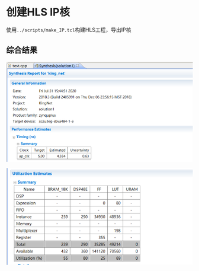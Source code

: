 # 创建HLS IP核

使用`../scripts/make_IP.tcl`构建HLS工程，导出IP核

## 综合结果

![](./sys_result1.png)



![]()![sys_result2](./sys_result2.png)

